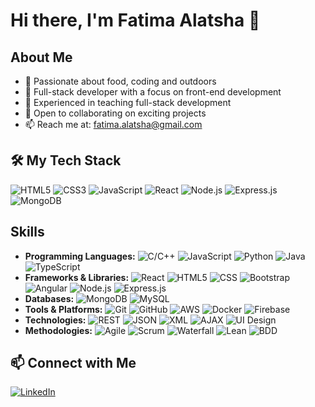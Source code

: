 # Hi there, I'm Fatima Alatsha 👋

## About Me
- 👀 Passionate about food, coding and outdoors
- 🌱 Full-stack developer with a focus on front-end development
- 💼 Experienced in teaching full-stack development
- 💞️ Open to collaborating on exciting projects
- 📫 Reach me at: [fatima.alatsha@gmail.com](mailto:fatimaalatsha@gmail.com)

## 🛠️ My Tech Stack
![HTML5](https://img.shields.io/badge/html5-%23E34F26.svg?&style=for-the-badge&logo=html5&logoColor=white)
![CSS3](https://img.shields.io/badge/css3-%231572B6.svg?&style=for-the-badge&logo=css3&logoColor=white)
![JavaScript](https://img.shields.io/badge/javascript-%23323330.svg?&style=for-the-badge&logo=javascript&logoColor=%23F7DF1E)
![React](https://img.shields.io/badge/react-%2320232a.svg?&style=for-the-badge&logo=react&logoColor=%2361DAFB)
![Node.js](https://img.shields.io/badge/node.js-%2343853D.svg?&style=for-the-badge&logo=node.js&logoColor=white)
![Express.js](https://img.shields.io/badge/express.js-%23404d59.svg?&style=for-the-badge)
![MongoDB](https://img.shields.io/badge/MongoDB-%234ea94b.svg?&style=for-the-badge&logo=mongodb&logoColor=white)



## Skills
- **Programming Languages:** ![C/C++](https://img.shields.io/badge/C%2FC++-%2300599C.svg?style=for-the-badge&logo=c%2B%2B&logoColor=white) ![JavaScript](https://img.shields.io/badge/javascript-%23323330.svg?&style=for-the-badge&logo=javascript&logoColor=%23F7DF1E) ![Python](https://img.shields.io/badge/python-%2314354C.svg?style=for-the-badge&logo=python&logoColor=white) ![Java](https://img.shields.io/badge/Java-%23ED8B00.svg?style=for-the-badge&logo=java&logoColor=white) ![TypeScript](https://img.shields.io/badge/typescript-%23007ACC.svg?style=for-the-badge&logo=typescript&logoColor=white)
- **Frameworks & Libraries:** ![React](https://img.shields.io/badge/react-%2320232a.svg?style=for-the-badge&logo=react&logoColor=%2361DAFB) ![HTML5](https://img.shields.io/badge/html5-%23E34F26.svg?style=for-the-badge&logo=html5&logoColor=white) ![CSS](https://img.shields.io/badge/css3-%231572B6.svg?style=for-the-badge&logo=css3&logoColor=white) ![Bootstrap](https://img.shields.io/badge/bootstrap-%23563D7C.svg?style=for-the-badge&logo=bootstrap&logoColor=white) ![Angular](https://img.shields.io/badge/angular-%23DD0031.svg?style=for-the-badge&logo=angular&logoColor=white) ![Node.js](https://img.shields.io/badge/node.js-%2343853D.svg?style=for-the-badge&logo=node.js&logoColor=white) ![Express.js](https://img.shields.io/badge/express.js-%23404d59.svg?style=for-the-badge)
- **Databases:** ![MongoDB](https://img.shields.io/badge/MongoDB-%234ea94b.svg?&style=for-the-badge&logo=mongodb&logoColor=white) ![MySQL](https://img.shields.io/badge/mysql-%2300f.svg?&style=for-the-badge&logo=mysql&logoColor=white)
- **Tools & Platforms:** ![Git](https://img.shields.io/badge/Git-%23F05033.svg?&style=for-the-badge&logo=git&logoColor=white) ![GitHub](https://img.shields.io/badge/github-%23121011.svg?&style=for-the-badge&logo=github&logoColor=white) ![AWS](https://img.shields.io/badge/Amazon_AWS-%23232F3E.svg?style=for-the-badge&logo=amazon-aws&logoColor=white) ![Docker](https://img.shields.io/badge/docker-%230db7ed.svg?style=for-the-badge&logo=docker&logoColor=white) ![Firebase](https://img.shields.io/badge/firebase-%23039BE5.svg?style=for-the-badge&logo=firebase)
- **Technologies:** ![REST](https://img.shields.io/badge/REST-APIs-%23000000.svg?&style=for-the-badge&logo=rest&logoColor=white) ![JSON](https://img.shields.io/badge/json-%23000000.svg?&style=for-the-badge&logo=json&logoColor=white) ![XML](https://img.shields.io/badge/xml-%23000000.svg?&style=for-the-badge&logo=xml&logoColor=white) ![AJAX](https://img.shields.io/badge/AJAX-%23000000.svg?&style=for-the-badge&logo=ajax&logoColor=white) ![UI Design](https://img.shields.io/badge/UI_Design-%23000000.svg?&style=for-the-badge&logo=uipath&logoColor=white)
- **Methodologies:** ![Agile](https://img.shields.io/badge/agile-%23000000.svg?&style=for-the-badge&logo=agile&logoColor=white) ![Scrum](https://img.shields.io/badge/scrum-%23000000.svg?&style=for-the-badge&logo=scrum&logoColor=white) ![Waterfall](https://img.shields.io/badge/waterfall-%23000000.svg?&style=for-the-badge&logo=waterfall&logoColor=white) ![Lean](https://img.shields.io/badge/lean-%23000000.svg?&style=for-the-badge&logo=lean&logoColor=white) ![BDD](https://img.shields.io/badge/bdd-%23000000.svg?&style=for-the-badge&logo=bdd&logoColor=white)

## 📫 Connect with Me
[![LinkedIn](https://img.shields.io/badge/LinkedIn-%230077B5.svg?&style=for-the-badge&logo=linkedin&logoColor=white)](https://www.linkedin.com/in/fatima-alatsha-534316205/)
